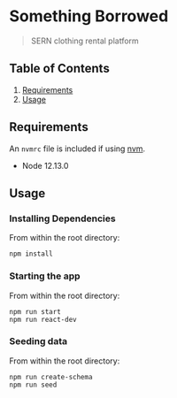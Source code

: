 # Something Borrowed

> SERN clothing rental platform

## Table of Contents

1. [Requirements](#requirements)
2. [Usage](#Usage)

## Requirements

An `nvmrc` file is included if using [nvm](https://github.com/creationix/nvm).

- Node 12.13.0


## Usage

### Installing Dependencies

From within the root directory:

```
npm install
```

### Starting the app

From within the root directory:

```
npm run start
npm run react-dev
```

### Seeding data

From within the root directory:

```
npm run create-schema
npm run seed
```


